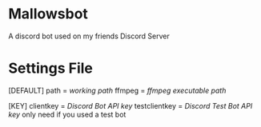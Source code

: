 # Mallowsbot
A discord bot used on my friends Discord Server




# Settings File
[DEFAULT]
path = *working path*
ffmpeg = *ffmpeg executable path*

[KEY]
clientkey = *Discord Bot API key*
testclientkey = *Discord Test Bot API key* only need if you used a test bot
